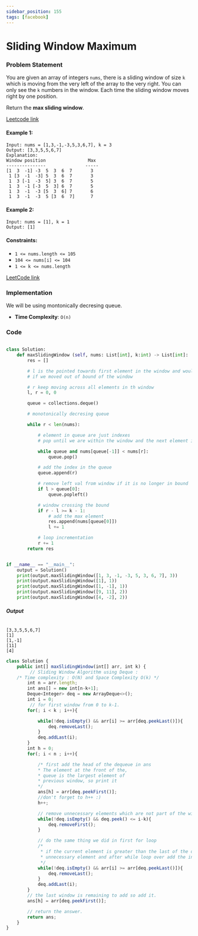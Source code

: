 ```yaml
---
sidebar_position: 155
tags: [facebook]
---
```


# Sliding Window Maximum

### Problem Statement

You are given an array of integers `nums`, there is a sliding window of size `k` which is moving from the very left of the array to the very right. You can only see the `k` numbers in the window. Each time the sliding window moves right by one position.

Return the **max sliding window**.

[Leetcode link](https://leetcode.com/problems/sliding-window-maximum)

#### Example 1:

```log
Input: nums = [1,3,-1,-3,5,3,6,7], k = 3
Output: [3,3,5,5,6,7]
Explanation:
Window position                Max
---------------               -----
[1  3  -1] -3  5  3  6  7       3
 1 [3  -1  -3] 5  3  6  7       3
 1  3 [-1  -3  5] 3  6  7       5
 1  3  -1 [-3  5  3] 6  7       5
 1  3  -1  -3 [5  3  6] 7       6
 1  3  -1  -3  5 [3  6  7]      7

```

#### Example 2:

```log
Input: nums = [1], k = 1
Output: [1]
```

#### Constraints:

- `1 <= nums.length <= 105`
- `104 <= nums[i] <= 104`
- `1 <= k <= nums.length`

[LeetCode link](https://leetcode.com/problems/sliding-window-maximum/)

### Implementation

We will be using montonically decresing queue.

<!-- - **Space Complexity**: `O(n)` -->

- **Time Complexity**: `O(n)`

### Code

```python title="Python Code"

class Solution:
    def maxSlidingWindow (self, nums: List[int], k:int) -> List[int]:
        res = []

        # l is the pointed towards first element in the window and would be reassigned
        # if we moved out of bound of the window

        # r keep moving across all elements in th window
        l, r = 0, 0

        queue = collections.deque()

        # monotonically decresing queue

        while r < len(nums):

            # element in queue are just indexes
            # pop until we are within the window and the next element is greater than pre existing queue values thus we make sure when we pop the queue we get, the max element in window

            while queue and nums[queue[-1]] < nums[r]:
                queue.pop()

            # add the index in the queue
            queue.append(r)

            # remove left val from window if it is no longer in bound
            if l > queue[0]:
                queue.popleft()

            # window crossing the bound
            if r - l >= k - 1:
                # add the max element
                res.append(nums[queue[0]])
                l += 1

            # loop incrementation
            r += 1
        return res


if __name__ == "__main__":
    output = Solution()
    print(output.maxSlidingWindow([1, 3, -1, -3, 5, 3, 6, 7], 3))
    print(output.maxSlidingWindow([1], 1))
    print(output.maxSlidingWindow([1, -1], 1))
    print(output.maxSlidingWindow([9, 11], 2))
    print(output.maxSlidingWindow([4, -2], 2))
```

##### Output

```log title="Output"

[3,3,5,5,6,7]
[1]
[1,-1]
[11]
[4]

```

```jsx title="JAVA Code"
class Solution {
    public int[] maxSlidingWindow(int[] arr, int k) {
         // Sliding Window Algorithm using Deque :
    /* Time complexity : O(N) and Space Complexity O(k) */
        int n = arr.length;
        int ans[] = new int[n-k+1];
        Deque<Integer> deq = new ArrayDeque<>();
        int i = 0;
         // for first window from 0 to k-1.
        for(; i < k ; i++){

            while(!deq.isEmpty() && arr[i] >= arr[deq.peekLast()]){
                deq.removeLast();
            }
            deq.addLast(i);
        }
        int h = 0;
        for(; i < n ; i++){

            /* first add the head of the dequeue in ans
            * The element at the front of the,
            * queue is the largest element of
            * previous window, so print it
            */
            ans[h] = arr[deq.peekFirst()];
            //don't forget to h++ :)
            h++;

            // remove unnecessary elements which are not part of the window.
            while(!deq.isEmpty() && deq.peek() <= i-k){
                deq.removeFirst();
            }

            // do the same thing we did in first for loop
            /*
             * if the current element is greater than the last of the deq the remove the
             * unnecessary element and after while loop over add the index at last of * deq.
             */
            while(!deq.isEmpty() && arr[i] >= arr[deq.peekLast()]){
                deq.removeLast();
            }
            deq.addLast(i);
        }
        // the last window is remaining to add so add it.
        ans[h] = arr[deq.peekFirst()];

        // return the answer.
        return ans;
    }
}
```
